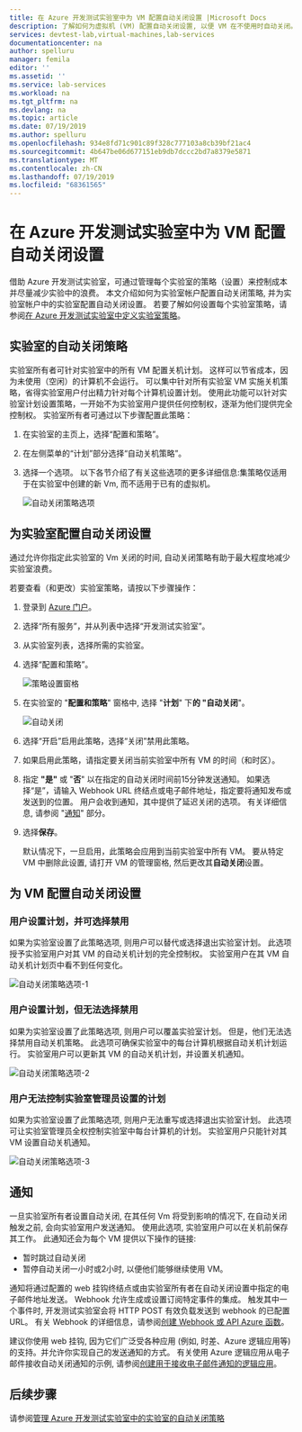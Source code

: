 ```yaml
---
title: 在 Azure 开发测试实验室中为 VM 配置自动关闭设置 |Microsoft Docs
description: 了解如何为虚拟机 (VM) 配置自动关闭设置, 以便 VM 在不使用时自动关闭。
services: devtest-lab,virtual-machines,lab-services
documentationcenter: na
author: spelluru
manager: femila
editor: ''
ms.assetid: ''
ms.service: lab-services
ms.workload: na
ms.tgt_pltfrm: na
ms.devlang: na
ms.topic: article
ms.date: 07/19/2019
ms.author: spelluru
ms.openlocfilehash: 934e8fd71c901c89f328c777103a8cb39bf21ac4
ms.sourcegitcommit: 4b647be06d677151eb9db7dccc2bd7a8379e5871
ms.translationtype: MT
ms.contentlocale: zh-CN
ms.lasthandoff: 07/19/2019
ms.locfileid: "68361565"
---
```

# <a name="configure-autoshutdown-settings-for-a-vm-in-azure-devtest-labs"></a>在 Azure 开发测试实验室中为 VM 配置自动关闭设置
借助 Azure 开发测试实验室，可通过管理每个实验室的策略（设置）来控制成本并尽量减少实验中的浪费。 本文介绍如何为实验室帐户配置自动关闭策略, 并为实验室帐户中的实验室配置自动关闭设置。 若要了解如何设置每个实验室策略，请参阅[在 Azure 开发测试实验室中定义实验室策略](devtest-lab-set-lab-policy.md)。  

## <a name="autoshutdown-policy-for-a-lab"></a>实验室的自动关闭策略
实验室所有者可针对实验室中的所有 VM 配置关机计划。 这样可以节省成本，因为未使用（空闲）的计算机不会运行。 可以集中针对所有实验室 VM 实施关机策略，省得实验室用户付出精力针对每个计算机设置计划。 使用此功能可以针对实验室计划设置策略，一开始不为实验室用户提供任何控制权，逐渐为他们提供完全控制权。 实验室所有者可通过以下步骤配置此策略：

1. 在实验室的主页上，选择“配置和策略”。
2. 在左侧菜单的“计划”部分选择“自动关机策略”。
3. 选择一个选项。 以下各节介绍了有关这些选项的更多详细信息:集策略仅适用于在实验室中创建的新 Vm, 而不适用于已有的虚拟机。 

    ![自动关闭策略选项](./media/devtest-lab-set-lab-policy/auto-shutdown-policy-options.png)

## <a name="configure-autoshutdown-settings-for-a-lab"></a>为实验室配置自动关闭设置
通过允许你指定此实验室的 Vm 关闭的时间, 自动关闭策略有助于最大程度地减少实验室浪费。

若要查看（和更改）实验室策略，请按以下步骤操作：

1. 登录到 [Azure 门户](https://portal.azure.com)。
2. 选择“所有服务”，并从列表中选择“开发测试实验室”。
3. 从实验室列表，选择所需的实验室。   
4. 选择“配置和策略”。

    ![策略设置窗格](./media/devtest-lab-set-lab-policy/policies-menu.png)
5. 在实验室的 "**配置和策略**" 窗格中, 选择 "**计划**" 下**的 "自动关闭**"。
   
    ![自动关闭](./media/devtest-lab-set-lab-policy/auto-shutdown.png)
6. 选择“开启”启用此策略，选择“关闭”禁用此策略。
7. 如果启用此策略，请指定要关闭当前实验室中所有 VM 的时间（和时区）。
8. 指定 **"是"** 或 "**否**" 以在指定的自动关闭时间前15分钟发送通知。 如果选择“是”，请输入 Webhook URL 终结点或电子邮件地址，指定要将通知发布或发送到的位置。 用户会收到通知，其中提供了延迟关闭的选项。 有关详细信息, 请参阅 "[通知](#notifications)" 部分。 
9. 选择**保存**。

    默认情况下，一旦启用，此策略会应用到当前实验室中所有 VM。 要从特定 VM 中删除此设置, 请打开 VM 的管理窗格, 然后更改其**自动关闭**设置。

## <a name="configure-autoshutdown-settings-for-a-vm"></a>为 VM 配置自动关闭设置

### <a name="user-sets-a-schedule-and-can-opt-out"></a>用户设置计划，并可选择禁用
如果为实验室设置了此策略选项, 则用户可以替代或选择退出实验室计划。 此选项授予实验室用户对其 VM 的自动关机计划的完全控制权。 实验室用户在其 VM 自动关机计划页中看不到任何变化。

![自动关闭策略选项-1](./media/devtest-lab-set-lab-policy/auto-shutdown-policy-option-1.png)

### <a name="user-sets-a-schedule-and-cannot-opt-out"></a>用户设置计划，但无法选择禁用
如果为实验室设置了此策略选项, 则用户可以覆盖实验室计划。 但是，他们无法选择禁用自动关机策略。 此选项可确保实验室中的每台计算机根据自动关机计划运行。 实验室用户可以更新其 VM 的自动关机计划，并设置关机通知。

![自动关闭策略选项-2](./media/devtest-lab-set-lab-policy/auto-shutdown-policy-option-2.png)

### <a name="user-has-no-control-over-the-schedule-set-by-lab-admin"></a>用户无法控制实验室管理员设置的计划
如果为实验室设置了此策略选项, 则用户无法重写或选择退出实验室计划。 此选项可让实验室管理员全权控制实验室中每台计算机的计划。 实验室用户只能针对其 VM 设置自动关机通知。

![自动关闭策略选项-3](./media/devtest-lab-set-lab-policy/auto-shutdown-policy-option-3.png)

## <a name="notifications"></a>通知
一旦实验室所有者设置自动关闭, 在其任何 Vm 将受到影响的情况下, 在自动关闭触发之前, 会向实验室用户发送通知。 使用此选项, 实验室用户可以在关机前保存其工作。 此通知还会为每个 VM 提供以下操作的链接:

- 暂时跳过自动关闭
- 暂停自动关闭一小时或2小时, 以便他们能够继续使用 VM。

通知将通过配置的 web 挂钩终结点或由实验室所有者在自动关闭设置中指定的电子邮件地址发送。 Webhook 允许生成或设置订阅特定事件的集成。 触发其中一个事件时, 开发测试实验室会将 HTTP POST 有效负载发送到 webhook 的已配置 URL。 有关 Webhook 的详细信息，请参阅[创建 Webhook 或 API Azure 函数](../azure-functions/functions-create-a-web-hook-or-api-function.md)。 

建议你使用 web 挂钩, 因为它们广泛受各种应用 (例如, 时差、Azure 逻辑应用等) 的支持。并允许你实现自己的发送通知的方式。 有关使用 Azure 逻辑应用从电子邮件接收自动关闭通知的示例, 请参阅[创建用于接收电子邮件通知的逻辑应用](devtest-lab-auto-shutdown.md#create-a-logic-app-that-receives-email-notifications)。 


## <a name="next-steps"></a>后续步骤
请参阅[管理 Azure 开发测试实验室中的实验室的自动关闭策略](devtest-lab-auto-shutdown.md)
